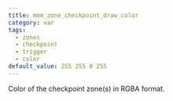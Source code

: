 ```yaml
---
title: mom_zone_checkpoint_draw_color
category: var
tags:
  - zones
  - checkpoint
  - trigger
  - color
default_value: 255 255 0 255
---
```


Color of the checkpoint zone(s) in RGBA format.
